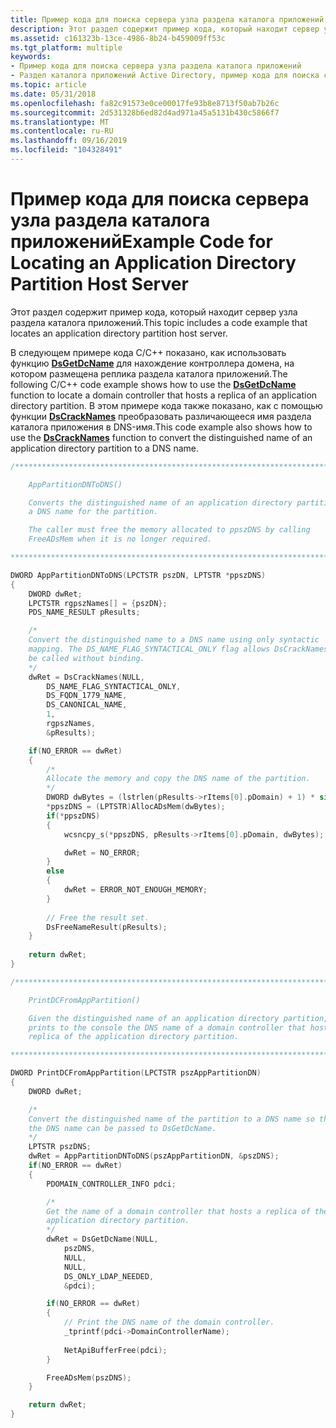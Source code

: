 ```yaml
---
title: Пример кода для поиска сервера узла раздела каталога приложений
description: Этот раздел содержит пример кода, который находит сервер узла раздела каталога приложений.
ms.assetid: c161323b-13ce-4986-8b24-b459009ff53c
ms.tgt_platform: multiple
keywords:
- Пример кода для поиска сервера узла раздела каталога приложений
- Раздел каталога приложений Active Directory, пример кода для поиска сервера узла раздела каталога приложений
ms.topic: article
ms.date: 05/31/2018
ms.openlocfilehash: fa82c91573e0ce00017fe93b8e8713f50ab7b26c
ms.sourcegitcommit: 2d531328b6ed82d4ad971a45a5131b430c5866f7
ms.translationtype: MT
ms.contentlocale: ru-RU
ms.lasthandoff: 09/16/2019
ms.locfileid: "104328491"
---
```

# <a name="example-code-for-locating-an-application-directory-partition-host-server"></a><span data-ttu-id="bc33f-105">Пример кода для поиска сервера узла раздела каталога приложений</span><span class="sxs-lookup"><span data-stu-id="bc33f-105">Example Code for Locating an Application Directory Partition Host Server</span></span>

<span data-ttu-id="bc33f-106">Этот раздел содержит пример кода, который находит сервер узла раздела каталога приложений.</span><span class="sxs-lookup"><span data-stu-id="bc33f-106">This topic includes a code example that locates an application directory partition host server.</span></span>

<span data-ttu-id="bc33f-107">В следующем примере кода C/C++ показано, как использовать функцию [**DsGetDcName**](/windows/desktop/api/DsGetDC/nf-dsgetdc-dsgetdcnamea) для нахождение контроллера домена, на котором размещена реплика раздела каталога приложений.</span><span class="sxs-lookup"><span data-stu-id="bc33f-107">The following C/C++ code example shows how to use the [**DsGetDcName**](/windows/desktop/api/DsGetDC/nf-dsgetdc-dsgetdcnamea) function to locate a domain controller that hosts a replica of an application directory partition.</span></span> <span data-ttu-id="bc33f-108">В этом примере кода также показано, как с помощью функции [**DsCrackNames**](/windows/desktop/api/Ntdsapi/nf-ntdsapi-dscracknamesa) преобразовать различающееся имя раздела каталога приложения в DNS-имя.</span><span class="sxs-lookup"><span data-stu-id="bc33f-108">This code example also shows how to use the [**DsCrackNames**](/windows/desktop/api/Ntdsapi/nf-ntdsapi-dscracknamesa) function to convert the distinguished name of an application directory partition to a DNS name.</span></span>


```C++
/***************************************************************************

    AppPartitionDNToDNS()

    Converts the distinguished name of an application directory partition to 
    a DNS name for the partition.

    The caller must free the memory allocated to ppszDNS by calling 
    FreeADsMem when it is no longer required.

***************************************************************************/

DWORD AppPartitionDNToDNS(LPCTSTR pszDN, LPTSTR *ppszDNS)
{   
    DWORD dwRet;
    LPCTSTR rgpszNames[] = {pszDN};
    PDS_NAME_RESULT pResults;

    /*
    Convert the distinguished name to a DNS name using only syntactic 
    mapping. The DS_NAME_FLAG_SYNTACTICAL_ONLY flag allows DsCrackNames to 
    be called without binding.
    */
    dwRet = DsCrackNames(NULL, 
        DS_NAME_FLAG_SYNTACTICAL_ONLY,
        DS_FQDN_1779_NAME,
        DS_CANONICAL_NAME,
        1,
        rgpszNames,
        &pResults);

    if(NO_ERROR == dwRet)
    {
        /*
        Allocate the memory and copy the DNS name of the partition.
        */
        DWORD dwBytes = (lstrlen(pResults->rItems[0].pDomain) + 1) * sizeof(TCHAR);
        *ppszDNS = (LPTSTR)AllocADsMem(dwBytes);
        if(*ppszDNS)
        {
            wcsncpy_s(*ppszDNS, pResults->rItems[0].pDomain, dwBytes);

            dwRet = NO_ERROR;
        }
        else
        {
            dwRet = ERROR_NOT_ENOUGH_MEMORY;
        }
        
        // Free the result set.
        DsFreeNameResult(pResults);
    }
    
    return dwRet;
}

/***************************************************************************

    PrintDCFromAppPartition()

    Given the distinguished name of an application directory partition, 
    prints to the console the DNS name of a domain controller that hosts a 
    replica of the application directory partition.

***************************************************************************/

DWORD PrintDCFromAppPartition(LPCTSTR pszAppPartitionDN)
{
    DWORD dwRet;

    /*
    Convert the distinguished name of the partition to a DNS name so that 
    the DNS name can be passed to DsGetDcName.
    */
    LPTSTR pszDNS;
    dwRet = AppPartitionDNToDNS(pszAppPartitionDN, &pszDNS);
    if(NO_ERROR == dwRet)
    {
        PDOMAIN_CONTROLLER_INFO pdci;

        /*
        Get the name of a domain controller that hosts a replica of the 
        application directory partition.
        */
        dwRet = DsGetDcName(NULL, 
            pszDNS, 
            NULL, 
            NULL, 
            DS_ONLY_LDAP_NEEDED, 
            &pdci);

        if(NO_ERROR == dwRet)
        {
            // Print the DNS name of the domain controller.
            _tprintf(pdci->DomainControllerName);
            
            NetApiBufferFree(pdci);
        }

        FreeADsMem(pszDNS);
    }

    return dwRet;
}
```



 

 




